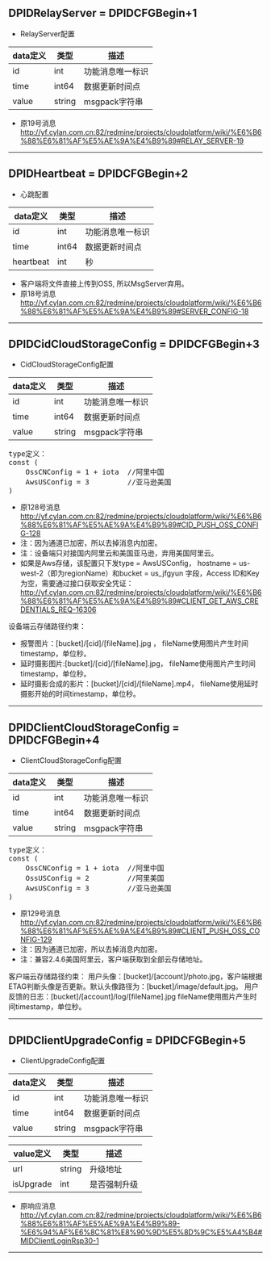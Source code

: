 ## DPIDRelayServer = DPIDCFGBegin+1

*   RelayServer配置

|  data定义 |    类型 | 描述 | 
| --- | --- | --- |
|id|int| 功能消息唯一标识|
|time| int64| 数据更新时间点 |
|value|string|  msgpack字符串 |
 
 
* 原19号消息 http://yf.cylan.com.cn:82/redmine/projects/cloudplatform/wiki/%E6%B6%88%E6%81%AF%E5%AE%9A%E4%B9%89#RELAY_SERVER-19

--------------------------------------------------------------------------------------------------------------------------

## DPIDHeartbeat = DPIDCFGBegin+2

*  心跳配置

|  data定义 |    类型| 描述 | 
|---|---|---|
|id|int| 功能消息唯一标识|
|time| int64 | 数据更新时间点 |
|heartbeat|int|  秒 |
 
* 客户端将文件直接上传到OSS, 所以MsgServer弃用。
* 原18号消息 http://yf.cylan.com.cn:82/redmine/projects/cloudplatform/wiki/%E6%B6%88%E6%81%AF%E5%AE%9A%E4%B9%89#SERVER_CONFIG-18
 
-------

## DPIDCidCloudStorageConfig = DPIDCFGBegin+3

*  CidCloudStorageConfig配置

|  data定义 |    类型| 描述 | 
|---|---|---|
|id|int| 功能消息唯一标识|
|time| int64| 数据更新时间点 |
|value|string|  msgpack字符串 |
 
<pre>
type定义：
const (
	OssCNConfig = 1 + iota  //阿里中国
    AwsUSConfig = 3         //亚马逊美国
)
</pre>

* 原128号消息 http://yf.cylan.com.cn:82/redmine/projects/cloudplatform/wiki/%E6%B6%88%E6%81%AF%E5%AE%9A%E4%B9%89#CID_PUSH_OSS_CONFIG-128
* 注：因为通道已加密，所以去掉消息内加密。
* 注：设备端只对接国内阿里云和美国亚马逊，弃用美国阿里云。
* 如果是Aws存储，该配置只下发type = AwsUSConfig， hostname = us-west-2（即为regionName）和bucket = us_jfgyun 字段，Access ID和Key为空，需要通过接口获取安全凭证：http://yf.cylan.com.cn:82/redmine/projects/cloudplatform/wiki/%E6%B6%88%E6%81%AF%E5%AE%9A%E4%B9%89#CLIENT_GET_AWS_CREDENTIALS_REQ-16306
      
设备端云存储路径约束：
* 报警图片：[bucket]/[cid]/[fileName].jpg ， fileName使用图片产生时间timestamp，单位秒。
* 延时摄影图片:[bucket]/[cid]/[fileName].jpg， fileName使用图片产生时间timestamp，单位秒。
* 延时摄影合成的影片：[bucket]/[cid]/[fileName].mp4， fileName使用延时摄影开始的时间timestamp，单位秒。
----------------------------------------------------------------------------------------------------------------------------

## DPIDClientCloudStorageConfig = DPIDCFGBegin+4

*  ClientCloudStorageConfig配置

|  data定义 |    类型| 描述 | 
|---|---|---|
|id|int| 功能消息唯一标识|
|time| int64| 数据更新时间点 |
|value|string|  msgpack字符串 |

<pre>
type定义：
const (
	OssCNConfig = 1 + iota  //阿里中国
	OssUSConfig = 2         //阿里美国
    AwsUSConfig = 3         //亚马逊美国
)
</pre>
 
* 原129号消息 http://yf.cylan.com.cn:82/redmine/projects/cloudplatform/wiki/%E6%B6%88%E6%81%AF%E5%AE%9A%E4%B9%89#CLIENT_PUSH_OSS_CONFIG-129
* 注：因为通道已加密，所以去掉消息内加密。
* 注：兼容2.4.6美国阿里云，客户端获取到全部云存储地址。


客户端云存储路径约束：
用户头像：[bucket]/[account]/photo.jpg，客户端根据ETAG判断头像是否更新。默认头像路径为：[bucket]/image/default.jpg。
用户反馈的日志：[bucket]/[account]/log/[fileName].jpg fileName使用图片产生时间timestamp，单位秒。

------

## DPIDClientUpgradeConfig = DPIDCFGBegin+5

*  ClientUpgradeConfig配置

|  data定义 |    类型| 描述 | 
|---|---|---|
|id|int| 功能消息唯一标识|
|time| int64| 数据更新时间点 |
|value|string|  msgpack字符串 |
 
|  value定义 |  类型|   描述 | 
|---|---|---|
|url|string| 升级地址|
|isUpgrade|int|是否强制升级|

* 原响应消息 http://yf.cylan.com.cn:82/redmine/projects/cloudplatform/wiki/%E6%B6%88%E6%81%AF%E5%AE%9A%E4%B9%89-%E6%94%AF%E6%8C%81%E8%90%9D%E5%8D%9C%E5%A4%B4#MIDClientLoginRsp30-1

------

